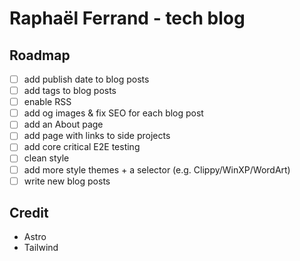 # Raphaël Ferrand - tech blog

## Roadmap

- [ ] add publish date to blog posts
- [ ] add tags to blog posts
- [ ] enable RSS
- [ ] add og images & fix SEO for each blog post
- [ ] add an About page
- [ ] add page with links to side projects
- [ ] add core critical E2E testing
- [ ] clean style
- [ ] add more style themes + a selector (e.g. Clippy/WinXP/WordArt)
- [ ] write new blog posts

## Credit

- Astro
- Tailwind
